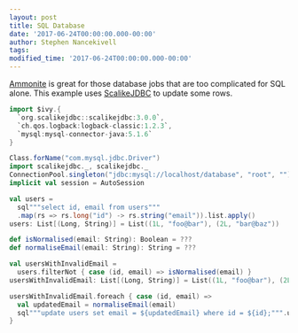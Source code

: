 ```yaml
---
layout: post
title: SQL Database
date: '2017-06-24T00:00:00.000-00:00'
author: Stephen Nancekivell
tags: 
modified_time: '2017-06-24T00:00:00.000-00:00'
---
```


[Ammonite](http://ammonite.io) is great for those database jobs that are too complicated for SQL alone. This example uses [ScalikeJDBC]("http://scalikejdbc.org/") to update some rows.

```scala
import $ivy.{
  `org.scalikejdbc::scalikejdbc:3.0.0`,
  `ch.qos.logback:logback-classic:1.2.3`,
  `mysql:mysql-connector-java:5.1.6`
}

Class.forName("com.mysql.jdbc.Driver")
import scalikejdbc._, scalikejdbc._
ConnectionPool.singleton("jdbc:mysql://localhost/database", "root", "")
implicit val session = AutoSession

val users =
  sql"""select id, email from users"""
  .map(rs => rs.long("id") -> rs.string("email")).list.apply() 
users: List[(Long, String)] = List((1L, "foo@bar"), (2L, "bar@baz"))

def isNormalised(email: String): Boolean = ???
def normaliseEmail(email: String): String = ???

val usersWithInvalidEmail =
  users.filterNot { case (id, email) => isNormalised(email) }
usersWithInvalidEmail: List[(Long, String)] = List((1L, "foo@bar"), (2L, "bar@baz"))

usersWithInvalidEmail.foreach { case (id, email) =>
  val updatedEmail = normaliseEmail(email)
  sql"""update users set email = ${updatedEmail} where id = ${id};""".update.apply() 
}
```